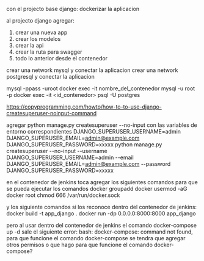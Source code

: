 con el projecto base django:
    dockerizar la aplicacion

al projecto django agregar:
   1) crear una nueva app
   2) crear los modelos 
   3) crear la api
   4) crear la ruta para swagger
   5) todo lo anterior desde el contenedor

crear una network mysql y conectar la aplicacion
crear una network postgresql y conectar la aplicacion

mysql -ppass -uroot
docker exec -it nombre_del_contenedor mysql -u root -p
docker exec -it <id_contenedor> psql -U postgres

https://copyprogramming.com/howto/how-to-to-use-django-createsuperuser-noinput-command

agregar python manage.py createsuperuser --no-input con las variables de entorno correspondientes
DJANGO_SUPERUSER_USERNAME=admin DJANGO_SUPERUSER_EMAIL=admin@example.com DJANGO_SUPERUSER_PASSWORD=xxxxx
python manage.py createsuperuser --no-input --username DJANGO_SUPERUSER_USERNAME=admin --email DJANGO_SUPERUSER_EMAIL=admin@example.com --password DJANGO_SUPERUSER_PASSWORD=xxxxx

en el contenedor de jenkins toca agregar los siguientes comandos para que se pueda ejecutar los comandos docker
  groupadd docker
  usermod -aG docker root
  chmod 666 /var/run/docker.sock

y los siguiente comandos si los reconoce dentro del contenedor de jenkins:
docker build -t app_django .
docker run -dp 0.0.0.0:8000:8000 app_django

pero al usar dentro del contenedor de jenkins el comando docker-compose up -d sale el siguiente error:
bash: docker-compose: command not found, para que funcione el comando docker-compose se tendra que agregar otros permisos o que hago para que funcione el comando
docker-compose?
